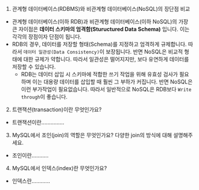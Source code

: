 1. 관계형 데이터베이스(RDBMS)와 비관계형 데이터베이스(NoSQL)의 장단점 비교

- 관계형 데이터베이스(이하 RDB)과 비관계형 데이터베이스(이하 NoSQL)의 가장 큰 자이점은 **데이터 스키마의 엄격함(Stuructured Data Schema)** 입니다. 이는 각각의 장점이자 단점이 됩니다.
- RDB의 경우, 데이터를 저장할 형태(Schema)를 지정하고 엄격하게 규제합니다. 따라서 `데이터 일관성(Data Consistency)`이 보장됩니다. 반면 NoSQL은 비교적 형태에 대한 규제가 약합니다. 따라서 일관성은 떨어지지만, 보다 유연하게 데이터를 저장할 수 있습니다.
  - RDB는 데이터 삽입 시 스키마에 적합한 쓰기 작업을 위해 유효성 검사가 필요하며 이는 대용량 데이터를 삽입할 때 훨씬 그 부하가 커집니다. 반면 NoSQL은 이런 부가작업이 필요없습니다. 따라서 일반적으로 NoSQL은 RDB보다 `Write through`이 좋습니다.

2. 트랜잭션(transaction)이란 무엇인가요?

- 트랜잭션이란...............

3. MySQL에서 조인(join)의 역할은 무엇인가요? 다양한 join의 방식에 대해 설명해주세요.

- 조인이란...........

4. MySQL에서 인덱스(index)란 무엇인가요?

- 인덱스란............
